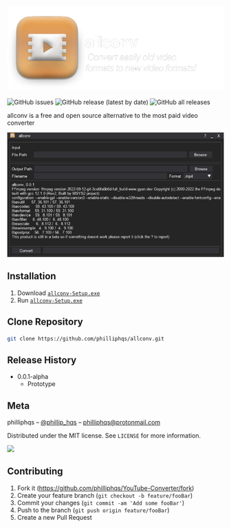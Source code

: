 ![Banner](resources/ads/logo_text.png)
---
![GitHub issues](https://img.shields.io/github/issues/philliphqs/allconv?style=flat-square)
![GitHub release (latest by date)](https://img.shields.io/github/v/release/philliphqs/allconv?style=flat-square)
![GitHub all releases](https://img.shields.io/github/downloads/philliphqs/allconv/total?style=flat-square)

allconv is a free and open source alternative to the most paid video converter 

![](resources/screenshots/screenshot.png)


## Installation

  1. Download [``allconv-Setup.exe``](https://github.com/philliphqs/allconv/releases/download/0.0.2-alpha/YouTube-Converter-Setup.exe)
  2. Run [``allconv-Setup.exe``](https://github.com/philliphqs/allconv/releases/download/0.0.2-alpha/YouTube-Converter-Setup.exe)

## Clone Repository

```sh
git clone https://github.com/philliphqs/allconv.git
```

## Release History

* 0.0.1-alpha
    * Prototype

## Meta

philliphqs – [@phillip_hqs](https://twitter.com/philliphqs) – [philliphqs@protonmail.com](mailto:philliphqs@protonmail.com)

Distributed under the MIT license. See ``LICENSE`` for more information.

<a href="https://www.buymeacoffee.com/phillip.hqs"><img src="https://img.buymeacoffee.com/button-api/?text=Buy me a coffee&emoji=&slug=phillip.hqs&button_colour=FFDD00&font_colour=000000&font_family=Lato&outline_colour=000000&coffee_colour=ffffff"></a>

## Contributing

1. Fork it (<https://github.com/philliphqs/YouTube-Converter/fork>)
2. Create your feature branch (`git checkout -b feature/fooBar`)
3. Commit your changes (`git commit -am 'Add some fooBar'`)
4. Push to the branch (`git push origin feature/fooBar`)
5. Create a new Pull Request
